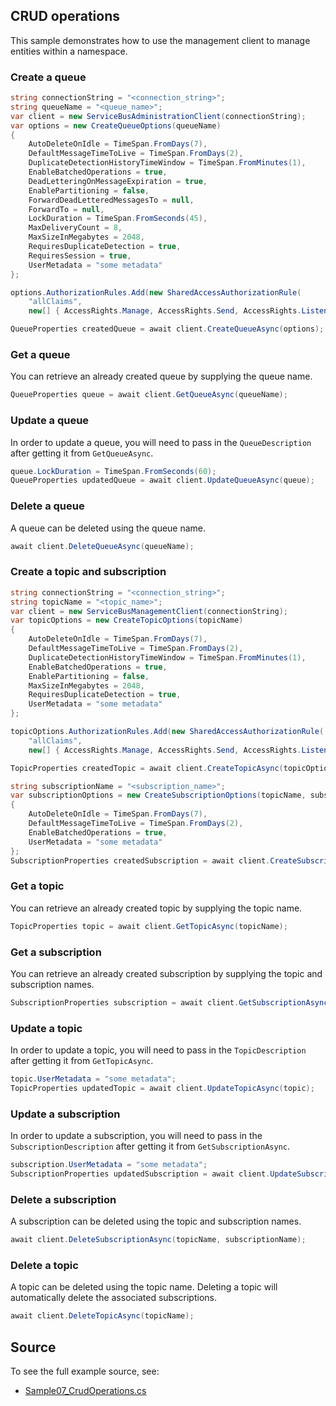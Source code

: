 ## CRUD operations

This sample demonstrates how to use the management client to manage entities within a namespace.

### Create a queue

```C# Snippet:CreateQueue
string connectionString = "<connection_string>";
string queueName = "<queue_name>";
var client = new ServiceBusAdministrationClient(connectionString);
var options = new CreateQueueOptions(queueName)
{
    AutoDeleteOnIdle = TimeSpan.FromDays(7),
    DefaultMessageTimeToLive = TimeSpan.FromDays(2),
    DuplicateDetectionHistoryTimeWindow = TimeSpan.FromMinutes(1),
    EnableBatchedOperations = true,
    DeadLetteringOnMessageExpiration = true,
    EnablePartitioning = false,
    ForwardDeadLetteredMessagesTo = null,
    ForwardTo = null,
    LockDuration = TimeSpan.FromSeconds(45),
    MaxDeliveryCount = 8,
    MaxSizeInMegabytes = 2048,
    RequiresDuplicateDetection = true,
    RequiresSession = true,
    UserMetadata = "some metadata"
};

options.AuthorizationRules.Add(new SharedAccessAuthorizationRule(
    "allClaims",
    new[] { AccessRights.Manage, AccessRights.Send, AccessRights.Listen }));

QueueProperties createdQueue = await client.CreateQueueAsync(options);
```

### Get a queue

You can retrieve an already created queue by supplying the queue name.

```C# Snippet:GetQueue
QueueProperties queue = await client.GetQueueAsync(queueName);
```

### Update a queue

In order to update a queue, you will need to pass in the `QueueDescription` after getting it from `GetQueueAsync`.

```C# Snippet:UpdateQueue
queue.LockDuration = TimeSpan.FromSeconds(60);
QueueProperties updatedQueue = await client.UpdateQueueAsync(queue);
```

### Delete a queue

A queue can be deleted using the queue name.

```C# Snippet:DeleteQueue
await client.DeleteQueueAsync(queueName);
```

### Create a topic and subscription

```C# Snippet:CreateTopicAndSubscription
string connectionString = "<connection_string>";
string topicName = "<topic_name>";
var client = new ServiceBusManagementClient(connectionString);
var topicOptions = new CreateTopicOptions(topicName)
{
    AutoDeleteOnIdle = TimeSpan.FromDays(7),
    DefaultMessageTimeToLive = TimeSpan.FromDays(2),
    DuplicateDetectionHistoryTimeWindow = TimeSpan.FromMinutes(1),
    EnableBatchedOperations = true,
    EnablePartitioning = false,
    MaxSizeInMegabytes = 2048,
    RequiresDuplicateDetection = true,
    UserMetadata = "some metadata"
};

topicOptions.AuthorizationRules.Add(new SharedAccessAuthorizationRule(
    "allClaims",
    new[] { AccessRights.Manage, AccessRights.Send, AccessRights.Listen }));

TopicProperties createdTopic = await client.CreateTopicAsync(topicOptions);

string subscriptionName = "<subscription_name>";
var subscriptionOptions = new CreateSubscriptionOptions(topicName, subscriptionName)
{
    AutoDeleteOnIdle = TimeSpan.FromDays(7),
    DefaultMessageTimeToLive = TimeSpan.FromDays(2),
    EnableBatchedOperations = true,
    UserMetadata = "some metadata"
};
SubscriptionProperties createdSubscription = await client.CreateSubscriptionAsync(subscriptionOptions);
```

### Get a topic

You can retrieve an already created topic by supplying the topic name.

```C# Snippet:GetTopic
TopicProperties topic = await client.GetTopicAsync(topicName);
```

### Get a subscription

You can retrieve an already created subscription by supplying the topic and subscription names.

```C# Snippet:GetSubscription
SubscriptionProperties subscription = await client.GetSubscriptionAsync(topicName, subscriptionName);
```

### Update a topic

In order to update a topic, you will need to pass in the `TopicDescription` after getting it from `GetTopicAsync`.

```C# Snippet:UpdateTopic
topic.UserMetadata = "some metadata";
TopicProperties updatedTopic = await client.UpdateTopicAsync(topic);
```

### Update a subscription

In order to update a subscription, you will need to pass in the `SubscriptionDescription` after getting it from `GetSubscriptionAsync`.

```C# Snippet:UpdateSubscription
subscription.UserMetadata = "some metadata";
SubscriptionProperties updatedSubscription = await client.UpdateSubscriptionAsync(subscription);
```

### Delete a subscription

A subscription can be deleted using the topic and subscription names.

```C# Snippet:DeleteSubscription
await client.DeleteSubscriptionAsync(topicName, subscriptionName);
```

### Delete a topic

A topic can be deleted using the topic name. Deleting a topic will automatically delete the associated subscriptions.

```C# Snippet:DeleteTopic
await client.DeleteTopicAsync(topicName);
```

## Source

To see the full example source, see:

* [Sample07_CrudOperations.cs](../tests/Samples/Sample07_CrudOperations.cs)
